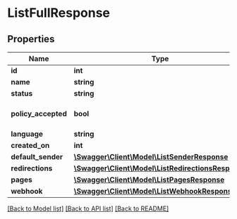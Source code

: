 # ListFullResponse

## Properties
Name | Type | Description | Notes
------------ | ------------- | ------------- | -------------
**id** | **int** |  | 
**name** | **string** |  | 
**status** | **string** |  | 
**policy_accepted** | **bool** |  | [optional] [default to false]
**language** | **string** |  | 
**created_on** | **int** |  | 
**default_sender** | [**\Swagger\Client\Model\ListSenderResponse**](ListSenderResponse.md) |  | 
**redirections** | [**\Swagger\Client\Model\ListRedirectionsResponse**](ListRedirectionsResponse.md) |  | 
**pages** | [**\Swagger\Client\Model\ListPagesResponse**](ListPagesResponse.md) |  | 
**webhook** | [**\Swagger\Client\Model\ListWebhookResponse**](ListWebhookResponse.md) |  | 

[[Back to Model list]](../../README.md#documentation-for-models) [[Back to API list]](../../README.md#documentation-for-api-endpoints) [[Back to README]](../../README.md)

